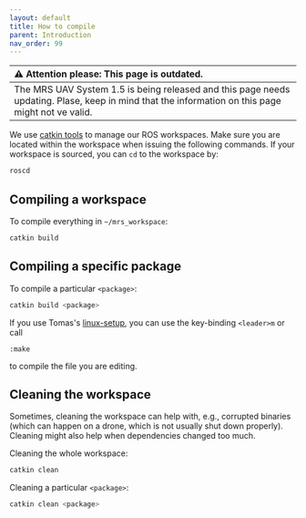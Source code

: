 ```yaml
---
layout: default
title: How to compile
parent: Introduction
nav_order: 99
---
```


| :warning: **Attention please: This page is outdated.**                                                                                           |
| :---                                                                                                                                             |
| The MRS UAV System 1.5 is being released and this page needs updating. Plase, keep in mind that the information on this page might not ve valid. |

We use [catkin tools](https://catkin-tools.readthedocs.io/en/latest/) to manage our ROS workspaces.
Make sure you are located within the workspace when issuing the following commands.
If your workspace is sourced, you can `cd` to the workspace by:
```bash
roscd
```

## Compiling a workspace

To compile everything in `~/mrs_workspace`:
```bash
catkin build
```

## Compiling a specific package

To compile a particular `<package>`:
```bash
catkin build <package>
```

If you use Tomas's [linux-setup](https://github.com/klaxalk/linux-setup), you can use the key-binding `<leader>m` or call
```
:make
```
to compile the file you are editing.

## Cleaning the workspace

Sometimes, cleaning the workspace can help with, e.g., corrupted binaries (which can happen on a drone, which is not usually shut down properly).
Cleaning might also help when dependencies changed too much.

Cleaning the whole workspace:
```bash
catkin clean
```

Cleaning a particular `<package>`:
```bash
catkin clean <package>
```
